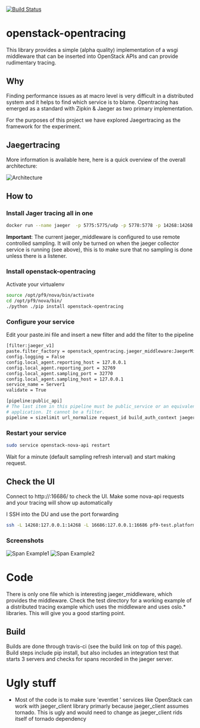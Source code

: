 [![Build Status](https://travis-ci.org/platform9/openstack-opentracing.svg?branch=ver-0.1)](https://travis-ci.org/platform9/openstack-opentracing)
# openstack-opentracing
This library provides a simple (alpha quality) implementation of a wsgi middleware that can be inserted into
OpenStack APIs and can provide rudimentary tracing.

## Why
Finding performance issues as at macro level is very difficult in a distributed system and it helps to find
which service is to blame. Opentracing has emerged as a standard with Zipkin & Jaeger as two primary implementation.

For the purposes of this project we have explored Jaegertracing as the framework for the experiment.

## Jaegertracing

More information is available here, here is a quick overview of the overall architecture:

![Architecture](https://www.jaegertracing.io/img/architecture.png)

## How to

### Install Jager tracing all in one
```bash 
docker run --name jaeger  -p 5775:5775/udp -p 5778:5778 -p 14268:14268 -p 6831:6831/udp -p 6832:6832/udp -p 16686:16686 jaegertracing/all-in-one:latest
```

__Important__:
The current jaeger_middleware is configured to use remote controlled sampling. It will only be turned on when the jaeger 
collector service is running (see above), this is to make sure that no sampling is done unless there is a listener.



### Install openstack-opentracing

Activate your virtualenv

```bash
source /opt/pf9/nova/bin/activate
cd /opt/pf9/nova/bin/
./python ./pip install openstack-opentracing
```

### Configure your service

Edit your paste.ini file and insert a new filter and add the filter to the pipeline
```bash
[filter:jaeger_v1]
paste.filter_factory = openstack_opentracing.jaeger_middleware:JaegerMiddleware.factory
config.logging = False
config.local_agent.reporting_host = 127.0.0.1
config.local_agent.reporting_port = 32769
config.local_agent.sampling_port = 32770
config.local_agent.sampling_host = 127.0.0.1
service_name = Server1
validate = True

[pipeline:public_api]
# The last item in this pipeline must be public_service or an equivalent
# application. It cannot be a filter.
pipeline = sizelimit url_normalize request_id build_auth_context jaeger_v1 token_auth admin_token_auth json_body ec2_extension user_crud_extension pf9_mfa_auth_extension_v2 public_service
```

### Restart your service

```bash
sudo service openstack-nova-api restart
```
Wait for a minute (default sampling refresh interval) and start making request.


## Check the UI

Connect to http://<ip-address>:16686/ to check the UI.
Make some nova-api requests and your tracing will show up automatically

I SSH into the DU and use the port forwarding
```bash
ssh -L 14268:127.0.0.1:14268 -L 16686:127.0.0.1:16686 pf9-test.platform9.net
```
### Screenshots
![Span Example1](docs/openstack-2.png)
![Span Example2](docs/openstack-1.png)

# Code
There is only one file which is interesting jaeger_middleware, which provides the middleware.
Check the test directory for a working example of a distributed tracing example which uses the middleware and uses oslo.* libraries. This will give you a good starting point.

## Build
Builds are done through travis-ci (see the build link on top of this page). Build steps include pip install, but also includes an integration test that starts 3 servers and checks for spans recorded in the jaeger server.

# Ugly stuff

* Most of the code is to make sure 'eventlet ' services like OpenStack can work with jaeger_client library
primarly because jaeger_client assumes tornado. This is ugly and
would need to change as jaeger_client rids itself of tornado dependency
